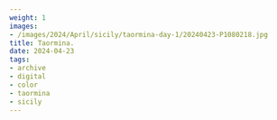```yaml
---
weight: 1
images:
- /images/2024/April/sicily/taormina-day-1/20240423-P1080218.jpg
title: Taormina.
date: 2024-04-23
tags:
- archive
- digital
- color
- taormina
- sicily
---
```


